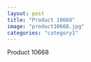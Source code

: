 ```yaml
---
layout: post
title: "Product 10668"
image: "product10668.jpg"
categories: "category1"
---
```

Product 10668
